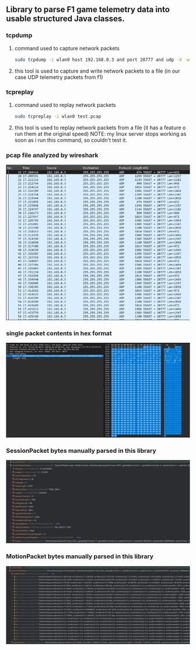 ## Library to parse F1 game telemetry data into usable structured Java classes. 


### tcpdump

1. command used to capture network packets
   ```sh
   sudo tcpdump -i wlan0 host 192.168.0.3 and port 20777 and udp -X -w test.pcap
   ```
2. this tool is used to capture and write network packets to a file (in our case UDP telemetry packets from f1)

### tcpreplay

1. command used to replay network packets
   ```sh
   sudo tcpreplay -i wlan0 test.pcap
   ```
2. this tool is used to replay network packets from a file (it has a feature o run them at the original speed)
   NOTE: my linux server stops working as soon as i run this command, so couldn't test it.

### pcap file analyzed by wireshark
![pcap file analyzed by wireshark](resources/img.png)

### single packet contents in hex format
![single packet contents in hex format](resources/img_1.png)

### SessionPacket bytes manually parsed in this library
![SessionPacket bytes manually parsed in this library](resources/img_2.png)

### MotionPacket bytes manually parsed in this library
![MotionPacket bytes manually parsed in this library](resources/img_3.png)